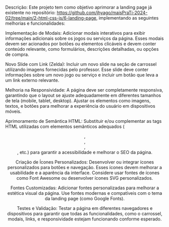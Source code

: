 Descrição: Este projeto tem como objetivo aprimorar a landing page já existente no repositório: https://github.com/jhyago/maisPraTi-2024-02/tree/main/2-html-css-js/6-landing-page, implementando as seguintes melhorias e funcionalidades:

Implementação de Modais: Adicionar modais interativos para exibir informações adicionais sobre os jogos ou serviços da página. Esses modais devem ser acionados por botões ou elementos clicáveis e devem conter conteúdo relevante, como formulários, descrições detalhadas, ou opções de compra.

Novo Slide com Link (Zelda): Incluir um novo slide na seção de carrossel utilizando imagens fornecidas pelo professor. Esse slide deve conter informações sobre um novo jogo ou serviço e incluir um botão que leva a um link externo relevante.

Melhoria na Responsividade: A página deve ser completamente responsiva, garantindo que o layout se ajuste adequadamente em diferentes tamanhos de tela (mobile, tablet, desktop). Ajustar os elementos como imagens, textos, e botões para melhorar a experiência do usuário em dispositivos móveis.

Aprimoramento de Semântica HTML: Substituir e/ou complementar as tags HTML utilizadas com elementos semânticos adequados (<header>, <section>, <article>, <footer>, etc.) para garantir a acessibilidade e melhorar o SEO da página.

Criação de Ícones Personalizados: Desenvolver ou integrar ícones personalizados para botões e navegação. Esses ícones devem melhorar a usabilidade e a aparência da interface. Considere usar fontes de ícones como Font Awesome ou desenvolver ícones SVG personalizados.

Fontes Customizadas: Adicionar fontes personalizadas para melhorar a estética visual da página. Use fontes modernas e compatíveis com o tema da landing page (como Google Fonts).

Testes e Validação: Testar a página em diferentes navegadores e dispositivos para garantir que todas as funcionalidades, como o carrossel, modais, links, e responsividade estejam funcionando conforme esperado.
